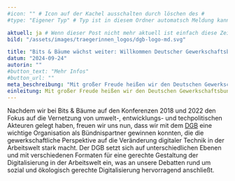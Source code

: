 ```yaml
---
#icon: "" # Icon auf der Kachel ausschalten durch löschen des #
#type: "Eigener Typ" # Typ ist in diesem Ordner automatsch Meldung kann aber hier überschrieben werden z.B. mit "Veröffentlichung" - der Typ erscheint in der Kachel

aktuell: ja # Wenn dieser Post nicht mehr aktuell ist einfach diese Zeile mit # auskommentieren
bild: "/assets/images/traegerinnen_logos/dgb-logo-md.svg"

title: "Bits & Bäume wächst weiter: Willkommen Deutscher Gewerkschaftsbund (DGB)!"
datum: "2024-09-24"
autorin: ""
#button_text: "Mehr Infos"
#button_url: ""
meta_beschreibung: "Mit großer Freude heißen wir den Deutschen Gewerkschaftsbund (DGB) als Teil des Trägerkreises willkommen!"
einleitung: Mit großer Freude heißen wir den Deutschen Gewerkschaftsbund (DGB) als Teil des Trägerkreises willkommen!
---
```

 Nachdem wir bei Bits & Bäume auf den Konferenzen 2018 und 2022 den Fokus auf die Vernetzung von umwelt-, entwicklungs- und techpolitischen Akteuren gelegt haben, freuen wir uns nun, dass wir mit dem [DGB](/traegerkreis/#Deutscher%20Gewerkschaftsbund) eine wichtige Organisation als Bündnispartner gewinnen konnten, die die gewerkschaftliche Perspektive auf die Veränderung digitaler Technik in der Arbeitswelt stark macht. Der DGB setzt sich auf unterschiedlichen Ebenen und mit verschiedenen Formaten für eine gerechte Gestaltung der Digitalisierung in der Arbeitswelt ein, was an unsere Debatten rund um sozial und ökologisch gerechte Digitalisierung hervorragend anschließt. 
